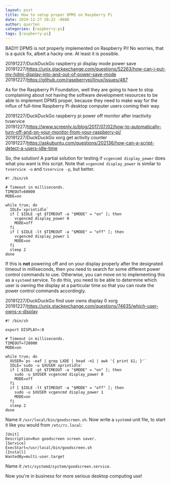 ```yaml
---
layout: post
title: How to setup proper DPMS on Raspberry Pi
date: 2019-12-27 20:22 -0600
author: quorten
categories: [raspberry-pi]
tags: [raspberry-pi]
---
```


BAD!!!  DPMS is not properly implemented on Raspberry Pi!  No worries,
that is a quick fix, albeit a hacky one.  At least it is possible.

20191227/DuckDuckGo raspberry pi display mode power save  
20191227/https://unix.stackexchange.com/questions/52263/how-can-i-put-my-hdmi-display-into-and-out-of-power-save-mode  
20191227/https://github.com/raspberrypi/linux/issues/487

As for the Raspberry Pi Foundation, well they are going to have to
stop complaining about not having the software development resources
to be able to implement DPMS proper, because they need to make way for
the influx of full-time Raspberry Pi desktop computer users coming
their way.

20191227/DuckDuckGo raspberry pi power off monitor after inactivity tvservice  
20191227/https://www.screenly.io/blog/2017/07/02/how-to-automatically-turn-off-and-on-your-monitor-from-your-raspberry-pi/  
20191227/DuckDuckGo xorg get activity counter  
20191227/https://askubuntu.com/questions/202136/how-can-a-script-detect-a-users-idle-time

So, the solution!  A partial solution for testing if `vcgencmd
display_power` does what you want is this script.  Note that `vcgencmd
display_power` is similar to `tvservice -o` and `tvservice -p`, but
better.

<!-- more -->

```
#! /bin/sh

# Timeout in milliseconds.
TIMEOUT=60000
MODE=on

while true; do
  IDLE=`xprintidle`
  if [ $IDLE -gt $TIMEOUT -a "$MODE" = "on" ]; then
    vcgencmd display_power 0
    MODE=off
  fi
  if [ $IDLE -lt $TIMEOUT -a "$MODE" = "off" ]; then
    vcgencmd display_power 1
    MODE=on
  fi
  sleep 2
done
```

If this is **not** powering off and on your display properly after the
designated timeout in milliseconds, then you need to search for some
different power control commands to use.  Otherwise, you can move on
to implementing this as a `systemd` service.  To do this, you need to
be able to determine which user is owning the display at a particular
time so that you can route the power control commands accordingly.

20191227/DuckDuckGo find user owns display 0 xorg  
20191227/https://unix.stackexchange.com/questions/74635/which-user-owns-x-display

```
#! /bin/sh

export DISPLAY=:0

# Timeout in milliseconds.
TIMEOUT=720000
MODE=on

while true; do
  XUSER=`ps -eaf | grep LXDE | head -n1 | awk '{ print $1; }'`
  IDLE=`sudo -u $XUSER xprintidle`
  if [ $IDLE -gt $TIMEOUT -a "$MODE" = "on" ]; then
    sudo -u $XUSER vcgencmd display_power 0
    MODE=off
  fi
  if [ $IDLE -lt $TIMEOUT -a "$MODE" = "off" ]; then
    sudo -u $XUSER vcgencmd display_power 1
    MODE=on
  fi
  sleep 2
done
```

Name it `/usr/local/bin/goodscreen.sh`.  Now write a `systemd` unit
file, to start it like you would from `/etc/rc.local`:

```
[Unit]
Description=Run goodscreen screen saver.
[Service]
ExecStart=/usr/local/bin/goodscreen.sh
[Install]
WantedBy=multi-user.target
```

Name it `/etc/systemd/system/goodscreen.service`.

Now you're in business for more serious desktop computing use!
